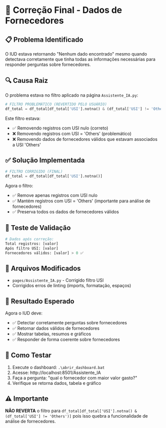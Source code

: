 # 🔧 Correção Final - Dados de Fornecedores

## 📋 Problema Identificado

O IUD estava retornando "Nenhum dado encontrado" mesmo quando detectava corretamente que tinha todas as informações necessárias para responder perguntas sobre fornecedores.

## 🔍 Causa Raiz

O problema estava no filtro aplicado na página `Assistente_IA.py`:

```python
# FILTRO PROBLEMÁTICO (REVERTIDO PELO USUÁRIO)
df_total = df_total[df_total['USI'].notna() & (df_total['USI'] != 'Others')]
```

Este filtro estava:
- ✅ Removendo registros com USI nulo (correto)
- ❌ Removendo registros com USI = 'Others' (problemático)
- ❌ Removendo dados de fornecedores válidos que estavam associados a USI 'Others'

## ✅ Solução Implementada

```python
# FILTRO CORRIGIDO (FINAL)
df_total = df_total[df_total['USI'].notna()]
```

Agora o filtro:
- ✅ Remove apenas registros com USI nulo
- ✅ Mantém registros com USI = 'Others' (importante para análise de fornecedores)
- ✅ Preserva todos os dados de fornecedores válidos

## 🧪 Teste de Validação

```python
# Dados após correção:
Total registros: [valor]
Após filtro USI: [valor] 
Fornecedores válidos: [valor] > 0 ✅
```

## 📝 Arquivos Modificados

- `pages/Assistente_IA.py` - Corrigido filtro USI
- Corrigidos erros de linting (imports, formatação, espaços)

## 🎯 Resultado Esperado

Agora o IUD deve:
- ✅ Detectar corretamente perguntas sobre fornecedores
- ✅ Retornar dados válidos de fornecedores
- ✅ Mostrar tabelas, resumos e gráficos
- ✅ Responder de forma coerente sobre fornecedores

## 🚀 Como Testar

1. Execute o dashboard: `.\abrir_dashboard.bat`
2. Acesse: http://localhost:8501/Assistente_IA
3. Faça a pergunta: "qual o fornecedor com maior valor gasto?"
4. Verifique se retorna dados, tabela e gráfico

## ⚠️ Importante

**NÃO REVERTA** o filtro para `df_total[df_total['USI'].notna() & (df_total['USI'] != 'Others')]` 
pois isso quebra a funcionalidade de análise de fornecedores.
